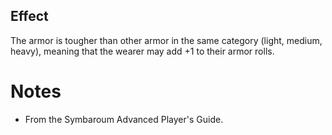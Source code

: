 ## Effect
The armor is tougher than other armor in the same category (light, medium, heavy), meaning that the wearer may add +1 to their armor rolls.
# Notes
* From the Symbaroum Advanced Player's Guide.